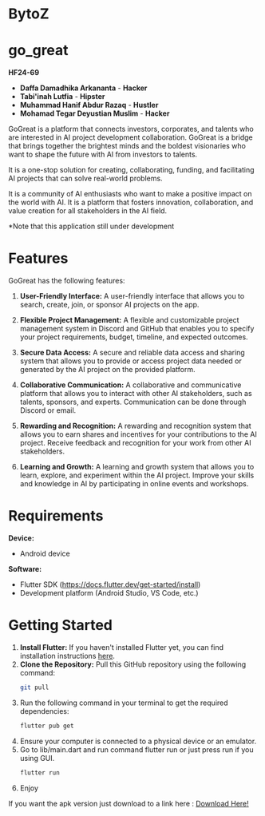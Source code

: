 # BytoZ

# go_great

**HF24-69**

* **Daffa Damadhika Arkananta** - **Hacker**
* **Tabi'inah Lutfia** - **Hipster**
* **Muhammad Hanif Abdur Razaq** - **Hustler**
* **Mohamad Tegar Deyustian Muslim** - **Hacker**

GoGreat is a platform that connects investors, corporates, and talents who are interested in AI project development collaboration. GoGreat is a bridge that brings together the brightest minds and the boldest visionaries who want to shape the future with AI from investors to talents.

It is a one-stop solution for creating, collaborating, funding, and facilitating AI projects that can solve real-world problems. 

It is a community of AI enthusiasts who want to make a positive impact on the world with AI. It is a platform that fosters innovation, collaboration, and value creation for all stakeholders in the AI field.


*Note that this application still under development

# Features

GoGreat has the following features:

1. **User-Friendly Interface:**
   A user-friendly interface that allows you to search, create, join, or sponsor AI projects on the app.

2. **Flexible Project Management:**
   A flexible and customizable project management system in Discord and GitHub that enables you to specify your project requirements, budget, timeline, and expected outcomes.

3. **Secure Data Access:**
   A secure and reliable data access and sharing system that allows you to provide or access project data needed or generated by the AI project on the provided platform.

4. **Collaborative Communication:**
   A collaborative and communicative platform that allows you to interact with other AI stakeholders, such as talents, sponsors, and experts. Communication can be done through Discord or email.

5. **Rewarding and Recognition:**
   A rewarding and recognition system that allows you to earn shares and incentives for your contributions to the AI project. Receive feedback and recognition for your work from other AI stakeholders.

6. **Learning and Growth:**
   A learning and growth system that allows you to learn, explore, and experiment within the AI project. Improve your skills and knowledge in AI by participating in online events and workshops.

# Requirements

**Device:**
* Android device

**Software:**
* Flutter SDK (https://docs.flutter.dev/get-started/install)
* Development platform (Android Studio, VS Code, etc.)

# Getting Started

1. **Install Flutter:**
   If you haven't installed Flutter yet, you can find installation instructions [here](https://flutter.dev/docs/get-started/install).
2. **Clone the Repository:**
   Pull this GitHub repository using the following command:
   ```bash
   git pull
3. Run the following command in your terminal to get the required dependencies:
    ```bash
    flutter pub get
5. Ensure your computer is connected to a physical device or an emulator.
6. Go to lib/main.dart and run command flutter run or just press run if you using GUI.
    ```bash
    flutter run
8. Enjoy




If you want the apk version just download to a link here :
[Download Here!](https://drive.google.com/file/d/156wTKmPSxFYWJeTRT_EZIWsKgL2Wc3qf/view?usp=drive_link"Download")
